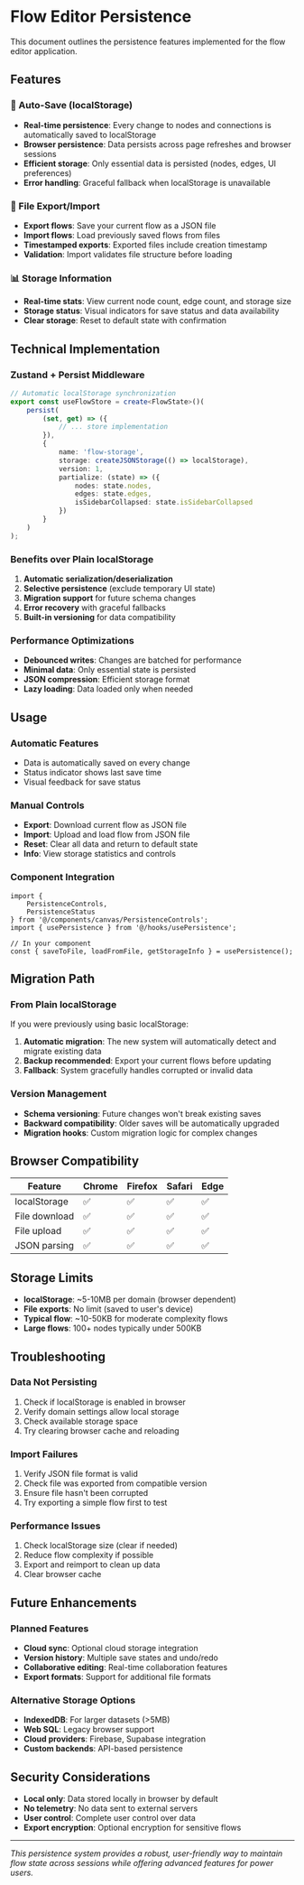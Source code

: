 # Flow Editor Persistence

This document outlines the persistence features implemented for the flow editor application.

## Features

### 🔄 Auto-Save (localStorage)

- **Real-time persistence**: Every change to nodes and connections is automatically saved to localStorage
- **Browser persistence**: Data persists across page refreshes and browser sessions
- **Efficient storage**: Only essential data is persisted (nodes, edges, UI preferences)
- **Error handling**: Graceful fallback when localStorage is unavailable

### 💾 File Export/Import

- **Export flows**: Save your current flow as a JSON file
- **Import flows**: Load previously saved flows from files
- **Timestamped exports**: Exported files include creation timestamp
- **Validation**: Import validates file structure before loading

### 📊 Storage Information

- **Real-time stats**: View current node count, edge count, and storage size
- **Storage status**: Visual indicators for save status and data availability
- **Clear storage**: Reset to default state with confirmation

## Technical Implementation

### Zustand + Persist Middleware

```typescript
// Automatic localStorage synchronization
export const useFlowStore = create<FlowState>()(
	persist(
		(set, get) => ({
			// ... store implementation
		}),
		{
			name: 'flow-storage',
			storage: createJSONStorage(() => localStorage),
			version: 1,
			partialize: (state) => ({
				nodes: state.nodes,
				edges: state.edges,
				isSidebarCollapsed: state.isSidebarCollapsed
			})
		}
	)
);
```

### Benefits over Plain localStorage

1. **Automatic serialization/deserialization**
2. **Selective persistence** (exclude temporary UI state)
3. **Migration support** for future schema changes
4. **Error recovery** with graceful fallbacks
5. **Built-in versioning** for data compatibility

### Performance Optimizations

- **Debounced writes**: Changes are batched for performance
- **Minimal data**: Only essential state is persisted
- **JSON compression**: Efficient storage format
- **Lazy loading**: Data loaded only when needed

## Usage

### Automatic Features

- Data is automatically saved on every change
- Status indicator shows last save time
- Visual feedback for save status

### Manual Controls

- **Export**: Download current flow as JSON file
- **Import**: Upload and load flow from JSON file
- **Reset**: Clear all data and return to default state
- **Info**: View storage statistics and controls

### Component Integration

```tsx
import {
	PersistenceControls,
	PersistenceStatus
} from '@/components/canvas/PersistenceControls';
import { usePersistence } from '@/hooks/usePersistence';

// In your component
const { saveToFile, loadFromFile, getStorageInfo } = usePersistence();
```

## Migration Path

### From Plain localStorage

If you were previously using basic localStorage:

1. **Automatic migration**: The new system will automatically detect and migrate existing data
2. **Backup recommended**: Export your current flows before updating
3. **Fallback**: System gracefully handles corrupted or invalid data

### Version Management

- **Schema versioning**: Future changes won't break existing saves
- **Backward compatibility**: Older saves will be automatically upgraded
- **Migration hooks**: Custom migration logic for complex changes

## Browser Compatibility

| Feature       | Chrome | Firefox | Safari | Edge |
| ------------- | ------ | ------- | ------ | ---- |
| localStorage  | ✅     | ✅      | ✅     | ✅   |
| File download | ✅     | ✅      | ✅     | ✅   |
| File upload   | ✅     | ✅      | ✅     | ✅   |
| JSON parsing  | ✅     | ✅      | ✅     | ✅   |

## Storage Limits

- **localStorage**: ~5-10MB per domain (browser dependent)
- **File exports**: No limit (saved to user's device)
- **Typical flow**: ~10-50KB for moderate complexity flows
- **Large flows**: 100+ nodes typically under 500KB

## Troubleshooting

### Data Not Persisting

1. Check if localStorage is enabled in browser
2. Verify domain settings allow local storage
3. Check available storage space
4. Try clearing browser cache and reloading

### Import Failures

1. Verify JSON file format is valid
2. Check file was exported from compatible version
3. Ensure file hasn't been corrupted
4. Try exporting a simple flow first to test

### Performance Issues

1. Check localStorage size (clear if needed)
2. Reduce flow complexity if possible
3. Export and reimport to clean up data
4. Clear browser cache

## Future Enhancements

### Planned Features

- **Cloud sync**: Optional cloud storage integration
- **Version history**: Multiple save states and undo/redo
- **Collaborative editing**: Real-time collaboration features
- **Export formats**: Support for additional file formats

### Alternative Storage Options

- **IndexedDB**: For larger datasets (>5MB)
- **Web SQL**: Legacy browser support
- **Cloud providers**: Firebase, Supabase integration
- **Custom backends**: API-based persistence

## Security Considerations

- **Local only**: Data stored locally in browser by default
- **No telemetry**: No data sent to external servers
- **User control**: Complete user control over data
- **Export encryption**: Optional encryption for sensitive flows

---

_This persistence system provides a robust, user-friendly way to maintain flow state across sessions while offering advanced features for power users._

